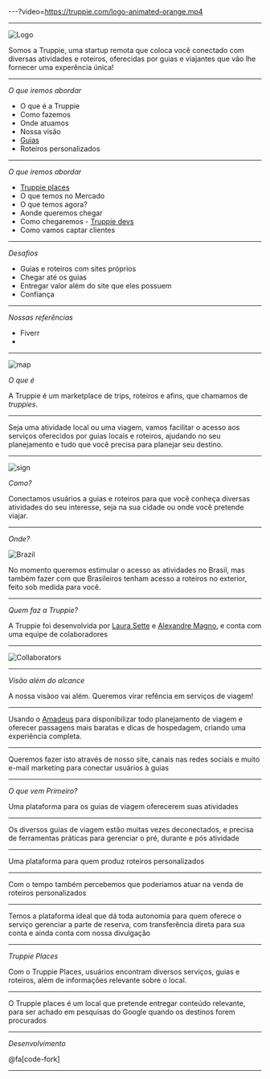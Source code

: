 ---?video=https://truppie.com/logo-animated-orange.mp4

---

![Logo](https://truppie.com/assets/logo-flat-8815ef3639e143731f00922704c9fa09d5fc311e5433207cf6e8ca136d4edf32.png)

Somos a Truppie, uma startup remota que coloca você conectado com diversas atividades e roteiros, oferecidas por guias e viajantes que vão lhe fornecer uma experência única!

---

*O que iremos abordar*

* O que é a Truppie
* Como fazemos
* Onde atuamos
* Nossa visão
* [Guias](http://guia.truppie.com)
* Roteiros personalizados 


---

*O que iremos abordar*

* [Truppie places](https://truppie.com/welcome/user)
* O que temos no Mercado
* O que temos agora?
* Aonde queremos chegar
* Como chegaremos - [Truppie devs](http://dev.truppie.com)
* Como vamos captar clientes

---

*Desafios*

* Guias e roteiros com sites próprios
* Chegar até os guias
* Entregar valor além do site que eles possuem
* Confiança

---

*Nossas referências*

* Fiverr
* 

---

![map](https://user-images.githubusercontent.com/88840/33044206-49ffd9e6-ce48-11e7-9cf7-3109d4eb9312.png)

*O que é*

A Truppie é um marketplace de trips, roteiros e afins, que chamamos de *truppies*. 

---

Seja uma atividade local ou uma viagem, vamos facilitar o acesso aos serviços oferecidos por guias locais e roteiros, ajudando no seu planejamento e tudo que você precisa para planejar seu destino.

---

![sign](https://user-images.githubusercontent.com/88840/33044320-ca356ec8-ce48-11e7-8c90-3a2c7c65f8f5.png)

*Como?*

Conectamos usuários a guias e roteiros para que você conheça diversas atividades do seu interesse, seja na sua cidade ou onde você pretende viajar.

---

*Onde?*

![Brazil](https://user-images.githubusercontent.com/88840/33442072-61f42b02-d5db-11e7-8cdb-1342ac7a1852.png)

No momento queremos estimular o acesso as atividades no Brasil, mas também fazer com que Brasileiros tenham acesso a roteiros no exterior, feito sob medida para você.

---

*Quem faz a Truppie?*

A Truppie foi desenvolvida por [Laura Sette](http://7cantosdomundo.com.br) e [Alexandre Magno](http://www.alexandremagno.net), e conta com uma equipe de colaboradores

---

![Collaborators](https://user-images.githubusercontent.com/88840/34281612-f4eaddee-e6a6-11e7-8f9e-7c6e102068a5.png)

---

*Visão além do alcance*

A nossa visãoo vai além. Queremos virar refência em serviços de viagem!

---

Usando o [Amadeus](https://sandbox.amadeus.com/) para disponibilizar todo planejamento de viagem e oferecer passagens mais baratas e dicas de hospedagem, criando uma experiência completa.

---

Queremos fazer isto através de nosso site, canais nas redes sociais e muito e-mail marketing para conectar usuários à guias

---

*O que vem Primeiro?*

Uma plataforma para os guias de viagem oferecerem suas atividades

---

Os diversos guias de viagem estão muitas vezes deconectados, e precisa de ferramentas práticas para gerenciar o pré, durante e pós atividade

---

Uma plataforma para quem produz roteiros personalizados

---

Com o tempo também percebemos que poderíamos atuar na venda de roteiros personalizados

---

Temos a plataforma ideal que dá toda autonomia para quem oferece o serviço gerenciar a parte de reserva, com transferência direta para sua conta e ainda conta com nossa divulgação

---

*Truppie Places*

Com o Truppie Places, usuários encontram diversos serviços, guias e roteiros, além de informações relevante sobre o local. 

---

O Truppie places é um local que pretende entregar conteúdo relevante, para ser achado em pesquisas do Google quando os destinos forem procurados

---

*Desenvolvimento*

@fa[code-fork]

---



